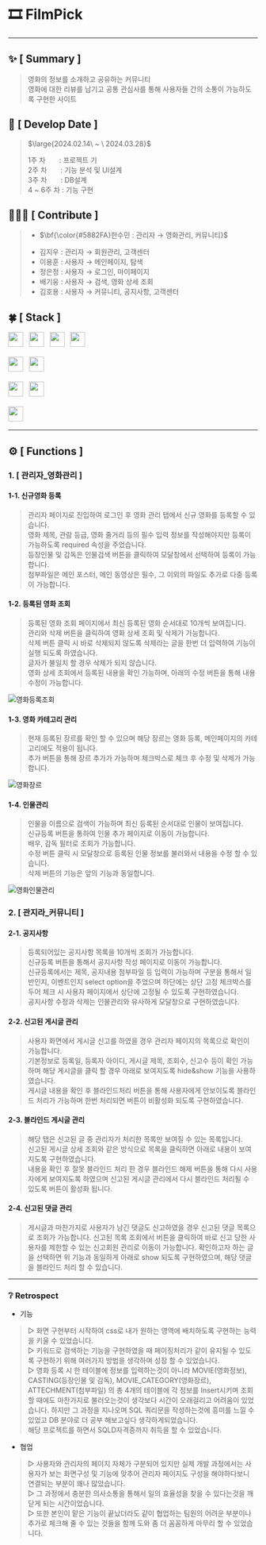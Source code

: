 #  🎞 FilmPick
***

## :sparkles: [ Summary ]
> 영화의 정보를 소개하고 공유하는 커뮤니티 <br>
> 영화에 대한 리뷰를 남기고 공통 관심사를 통해 사용자들 간의 소통이 가능하도록 구현한 사이트

## :date: [ Develop Date ]
> <p>$\large{2024.02.14\ ~ \ 2024.03.28}$</p>
> 1주 차 &nbsp;&nbsp;&nbsp;&nbsp;&nbsp;&nbsp;: 프로젝트 기 <br>
> 2주 차 &nbsp;&nbsp;&nbsp;&nbsp;&nbsp;&nbsp;: 기능 분석 및 UI설계 <br>
> 3주 차 &nbsp;&nbsp;&nbsp;&nbsp;&nbsp;&nbsp;: DB설계       <br>
> 4 ~ 6주 차 : 기능 구현                <br>


## 🧑🏻‍💻 [ Contribute ]
> - <p>$\bf{\color{#5882FA}한수민 : 관리자 → 영화관리, 커뮤니티}$</p>
> - 김지우 : 관리자 → 회원관리, 고객센터 <br>
> - 이용훈 : 사용자 → 메인페이지, 탐색 <br>
> - 정은정 : 사용자 → 로그인, 마이페이지 <br>
> - 배기웅 : 사용자 → 검색, 영화 상세 조회 <br>
> - 김호용 : 사용자 → 커뮤니티, 공지사항, 고객센터 <br>


## :four_leaf_clover: [ Stack ]
<div>
  <img src="https://img.shields.io/badge/HTML5-E34F26?logo=html5&logoColor=white" height="30px"> 			&nbsp;
  <img src="https://img.shields.io/badge/CSS3-1572B6?logo=css3&logoColor=white" height="30px"> 				&nbsp;
  <img src="https://img.shields.io/badge/JavaScript-F7DF1E?logo=javascript&logoColor=black" height="30px"> 		&nbsp;
  <img src="https://img.shields.io/badge/jQuery-0769AD?logo=jquery&logoColor=white" height="30px"> 			<br><br>
  <img src="https://img.shields.io/badge/Java11-007396?logo=OpenJDK&logoColor=white" height="30px"> 			&nbsp;
  <img src="https://img.shields.io/badge/Oracle-F80000?logo=oracle&logoColor=white" height="30px"> 			<br><br> 
  <img src="https://img.shields.io/badge/VScode-007ACC?logo=visualstudiocode&logoColor=white" height="30px">  &nbsp;
  <img src="https://img.shields.io/badge/github-181717?logo=github&logoColor=white" height="30px"> 			&nbsp;	<br><br> 
  <img src="https://img.shields.io/badge/bootstrap5-7952B3?logo=bootstrap&logoColor=black" height="30px"> 		&nbsp;
</div>

***


## ⚙️ [ Functions ]

### 1. [ 관리자_영화관리 ]

#### 1-1. 신규영화 등록
> 관리자 페이지로 진입하여 로그인 후 영화 관리 탭에서 신규 영화를 등록할 수 있습니다. <br>
> 영화 제목, 관람 등급, 영화 줄거리 등의 필수 입력 정보를 작성해야지만 등록이 가능하도록 required 속성을 주었습니다. <br>
> 등장인물 및 감독은 인물검색 버튼을 클릭하여 모달창에서 선택하여 등록이 가능합니다. <br>
> 첨부파일은 메인 포스터, 메인 동영상은 필수, 그 이외의 파일도 추가로 다중 등록이 가능합니다. <br>


#### 1-2. 등록된 영화 조회
> 등록된 영화 조회 페이지에서 최신 등록된 영화 순서대로 10개씩 보여집니다. <br>
> 관리와 삭제 버튼을 클릭하여 영화 상세 조회 및 삭제가 가능합니다. <br>
> 삭제 버튼 클릭 시 바로 삭제되지 않도록 삭제라는 글을 한번 더 입력하여 기능이 실행 되도록 하였습니다. <br>
> 글자가 불일치 할 경우 삭제가 되지 않습니다. <br>
> 영화 상세 조회에서 등록된 내용을 확인 가능하며, 아래의 수정 버튼을 통해 내용 수정이 가능합니다. <br>

![영화등록조회](https://github.com/user-attachments/assets/39e15a70-f15b-4a3e-8110-129d214c443c)

#### 1-3. 영화 카테고리 관리
> 현재 등록된 장르를 확인 할 수 있으며 해당 장르는 영화 등록, 메인페이지의 카테고리에도 적용이 됩니다. <br>
> 추가 버튼을 통해 장르 추가가 가능하며 체크박스로 체크 후 수정 및 삭제가 가능합니다. <br>

![영화장르](https://github.com/user-attachments/assets/88d98403-554c-48a8-a04d-3711c44d5f18)

#### 1-4. 인물관리
> 인물을 이름으로 검색이 가능하며 최신 등록된 순서대로 인물이 보여집니다. <br>
> 신규등록 버튼을 통하여 인물 추가 페이지로 이동이 가능합니다. <br>
> 배우, 감독 필터로 조회가 가능합니다. <br>
> 수정 버튼 클릭 시 모달창으로 등록된 인물 정보를 불러와서 내용을 수정 할 수 있습니다. <br>
> 삭제 버튼의 기능은 앞의 기능과 동일합니다. <br>

![영화인물관리](https://github.com/user-attachments/assets/a1ab2901-db57-4a88-889d-8a08965fa4fe)

### 2. [ 관지라_커뮤니티 ]
#### 2-1. 공지사항
> 등록되어있는 공지사항 목록을 10개씩 조회가 가능합니다. <br>
> 신규등록 버튼을 통해서 공지사항 작성 페이지로 이동이 가능합니다. <br>
> 신규등록에서는 제목, 공지내용 첨부파일 등 입력이 가능하며 구분을 통해서 일반인지, 이벤트인지 select option을 주었으며 하단에는 상단 고정 체크박스를 두어 체크 시 사용자 페이지에서 상단에 고정될 수 있도록 구현하였습니다. <br>
> 공지사항 수정과 삭제는 인물관리와 유사하게 모달창으로 구현하였습니다. <br>

#### 2-2. 신고된 게시글 관리
> 사용자 화면에서 게시글 신고를 하였을 경우 관리자 페이지의 목록으로 확인이 가능합니다. <br>
> 기본정보로 등록일, 등록자 아이디, 게시글 제목, 조회수, 신고수 등이 확인 가능하며 해당 게시글을 클릭 할 경우 아래로 보여지도록 hide&show 기능을 사용하였습니다. <br>
> 게시글 내용을 확인 후 블라인드처리 버튼을 통해 사용자에게 안보이도록 블라인드 처리가 가능하며 한번 처리되면 버튼이 비활성화 되도록 구현하였습니다. <br>

#### 2-3. 블라인드 게시글 관리
> 해당 탭은 신고된 글 중 관리자가 처리한 목록만 보여질 수 있는 목록입니다. <br>
> 신고된 게시글 상세 조회와 같은 방식으로 목록을 클릭하면 아래로 내용이 보여지도록 구현하였습니다. <br>
> 내용을 확인 후 잘못 블라인드 처리 한 경우 블라인드 해제 버튼을 통해 다시 사용자에게 보여지도록 하였으며 신고된 게시글 관리에서 다시 블라인드 처리될 수 있도록 버튼이 활성화 됩니다. <br>


#### 2-4. 신고된 댓글 관리
> 게시글과 마찬가지로 사용자가 남긴 댓글도 신고하였을 경우 신고된 댓글 목록으로 조회가 가능합니다.
> 신고된 목록 조회에서 버튼을 클릭하여 바로 신고 당한 사용자를 제한할 수 있는 신고회원 관리로 이동이 가능합니다.
> 확인하고자 하는 글을 선택하면 위 기능과 동일하게 아래로 show 되도록 구현하였으며, 해당 댓글을 블라인드 처리 할 수 있습니다.

***

### ❔ Retrospect
- 기능	<br>
> ▷ 화면 구현부터 시작하여 css로 내가 원하는 영역에 배치하도록 구현하는 능력을 키울 수 있었습니다.	<br>
> ▷ 키워드로 검색하는 기능을 구현하였을 때 페이징처리가 같이 유지될 수 있도록 구현하기 위해 여러가지 방법을 생각하며 성장 할 수 있었습니다.	<br>
> ▷ 영화 등록 시 한 테이블에 정보를 입력하는것이 아니라 MOVIE(영화정보), CASTING(등장인물 및 감독), MOVIE_CATEGORY(영화장르), ATTECHMENT(첨부파일) 의 총 4개의 테이블에 각 정보를 Insert시키며 조회할 때에도 마찬가지로 불러오는것이 생각보다 시간이 오래걸리고 어려움이 있었습니다. 하지만 그 과정을 지나오며 SQL 쿼리문을 작성하는것에 흥미를 느낄 수 있었고 DB 분야로 더 공부 해보고싶다 생각하게되었습니다.	<br>
> 해당 프로젝트를 하면서 SQLD자격증까지 취득을 할 수 있었습니다.	<br>

      
- 협업		<br>
> ▷ 사용자와 관리자의 페이지 자체가 구분되어 있지만 실제 개발 과정에서는 사용자가 보는 화면구성 및 기능에 맞추어 관리자 페이지도 구성을 해야하다보니 연결되는 부분이 꽤나 많았습니다. <br>
> ▷ 그 과정에서 충분한 의사소통을 통해서 일의 효율성을 찾을 수 있다는것을 깨닫게 되는 시간이었습니다. <br>
> ▷ 또한 본인이 맡은 기능이 끝났더라도 같이 협업하는 팀원의 어려운 부분이나 추가로 체크해 줄 수 있는 것들을 함께 도와 좀 더 꼼꼼하게 마무리 할 수 있었습니다.




